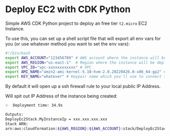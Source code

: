 # Deploy EC2 with CDK Python
Simple AWS CDK Python project to deploy an free tier `t2.micro` EC2 Instance.

To use this, you can set up a shell script file that will export all env vars for you (or use whatever method you want to set the env vars):
```sh
#!/bin/bash
export AWS_ACCOUNT="123456789" # AWS account where the instance will be deployed
export AWS_REGION="us-east-1"  # Region where the instance will be deployed
export VPC_ID="vpc-xxxxxxxxxxxx" # VPC
export AMI_NAME="amzn2-ami-kernel-5.10-hvm-2.0.20220426.0-x86_64-gp2" # Amazon Linux 2 (example)
export KEY_NAME="whatever" # Keypair name which you'll use to connect to the EC2 instance
```

By default it will open up a ssh firewall rule to your local public IP Address.

Will spit out IP Address of the instance being created:
```sh
✨  Deployment time: 34.9s

Outputs:
DeployEc2Stack.MyInstanceIp = xxx.xxx.xxx.xxx
Stack ARN:
arn:aws:cloudformation:${AWS_REGION}:${AWS_ACCOUNT}:stack/DeployEc2Stack/${RANDOMUUID}
```